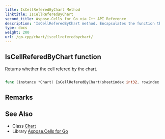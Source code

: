 ```yaml
---
title: IsCellReferedByChart Method 
linktitle: IsCellReferedByChart
second_title: Aspose.Cells for Go via C++ API Reference
description: 'IsCellReferedByChart method. Encapsulates the function that represents iscellreferedbychart in Go.'
type: docs
weight: 200
url: /go-cpp/chart/iscellreferedbychart/
---
```


## IsCellReferedByChart function

Returns whether the cell refered by the chart.

```go

func (instance *Chart) IsCellReferedByChart(sheetindex int32, rowindex int32, columnindex int32)  (bool,  error) 

```

## Remarks


## See Also

* Class [Chart](../)
* Library [Aspose.Cells for Go](../../)
